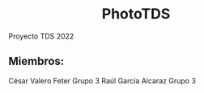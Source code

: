 <h1 align="center">PhotoTDS</h1>
Proyecto TDS 2022

## Miembros:
César Valero Feter Grupo 3
Raúl García Alcaraz Grupo 3
